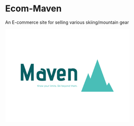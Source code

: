# Ecom-Maven

An E-commerce site for selling various skiing/mountain gear

<img src="./resources/images/public/maven-high-resolution-color-logo.png" width="400" height="300">
